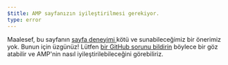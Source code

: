 ```yaml
---
$title: AMP sayfanızın iyileştirilmesi gerekiyor.
type: error
---
```


Maalesef, bu sayfanın [sayfa deneyimi ](https://developers.google.com/search/docs/guides/page-experience) kötü ve sunabileceğimiz bir önerimiz yok. Bunun için üzgünüz! Lütfen [bir GitHub sorunu bildirin](https://github.com/ampproject/amphtml/issues/new?assignees=&labels=Type%3A+Page+experience&template=page-experience.md&title=Page+experience+issue) böylece bir göz atabilir ve AMP'nin nasıl iyileştirilebileceğini görebiliriz.
